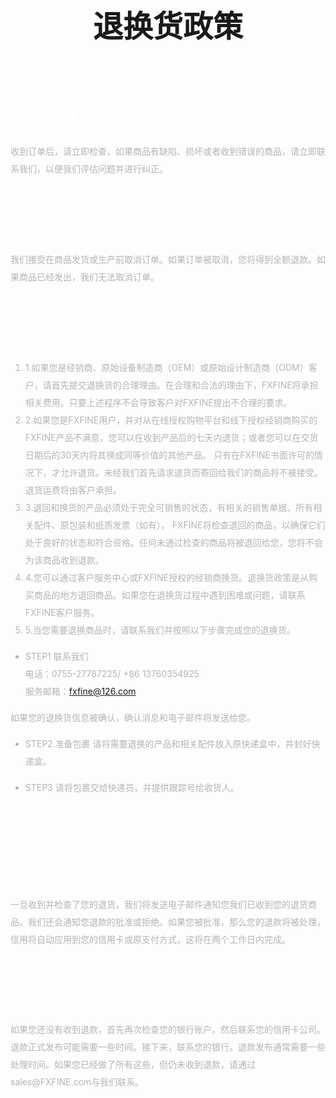 # <h1 align="center" style="font-size: 3rem;" >退换货政策</h1>
<br/> 
<br/>  

<div style="line-height:2;color:#b6b4b1;">
<h2 style="line-height:2;color:white;">损坏和问题</h2> 
收到订单后，请立即检查，如果商品有缺陷、损坏或者收到错误的商品，请立即联系我们，以便我们评估问题并进行纠正。     
<br/>
<br/>
<h2 style="line-height:2;color:white;">取消订单</h2> 
我们接受在商品发货或生产前取消订单。如果订单被取消，您将得到全额退款。如果商品已经发出，我们无法取消订单。
<br/> 
<br/>  

<h2 style="line-height:2;color:white;">退货（如适用）</h2> 

1. 1.如果您是经销商、原始设备制造商（OEM）或原始设计制造商（ODM）客户，请首先提交退换货的合理理由。在合理和合法的理由下，FXFINE将承担相关费用。只要上述程序不会导致客户对FXFINE提出不合理的要求。
2. 2.如果您是FXFINE用户，并对从在线授权购物平台和线下授权经销商购买的FXFINE产品不满意，您可以在收到产品后的七天内退货；或者您可以在交货日期后的30天内将其换成同等价值的其他产品。
只有在FXFINE书面许可的情况下，才允许退货。未经我们首先请求退货而寄回给我们的商品将不被接受。退货运费将由客户承担。
3. 3.退回和换货的产品必须处于完全可销售的状态，有相关的销售单据、所有相关配件、原包装和纸质发票（如有）。
FXFINE将检查退回的商品，以确保它们处于良好的状态和符合资格。任何未通过检查的商品将被退回给您，您将不会为该商品收到退款。
4. 4.您可以通过客户服务中心或FXFINE授权的经销商换货。退换货政策是从购买商品的地方退回商品。如果您在退换货过程中遇到困难或问题，请联系FXFINE客户服务。
5. 5.当您需要退换商品时，请联系我们并按照以下步骤完成您的退换货。

* STEP1 联系我们  
电话：0755-27787225/ +86 13760354925  
服务邮箱：fxfine@126.com

如果您的退换货信息被确认，确认消息和电子邮件将发送给您。

* STEP2 准备包裹 请将需要退换的产品和相关配件放入原快递盒中，并封好快递盒。

* STEP3 请将包裹交给快递员，并提供跟踪号给收货人。
<br/>
<br/>


<h2 style="line-height:2;color:white;">退款（如适用） </h2> 
一旦收到并检查了您的退货，我们将发送电子邮件通知您我们已收到您的退货商品。我们还会通知您退款的批准或拒绝。如果您被批准，那么您的退款将被处理，信用将自动应用到您的信用卡或原支付方式，这将在两个工作日内完成。
<br/>
<br/>



<h2 style="line-height:2;color:white;">延迟或缺失的退款（如适用）</h2>  
如果您还没有收到退款，首先再次检查您的银行账户。然后联系您的信用卡公司。退款正式发布可能需要一些时间。接下来，联系您的银行。退款发布通常需要一些处理时间。如果您已经做了所有这些，但仍未收到退款，请通过sales@FXFINE.com与我们联系。
</div>